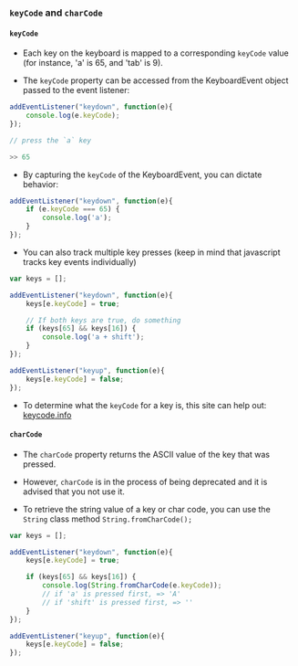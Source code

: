 ### `keyCode` and `charCode`
#### `keyCode`
* Each key on the keyboard is mapped to a corresponding `keyCode` value (for instance, 'a' is 65, and 'tab' is 9).
  
* The `keyCode` property can be accessed from the KeyboardEvent object passed to the event listener:
  
```javascript
addEventListener("keydown", function(e){
    console.log(e.keyCode);
});

// press the `a` key

>> 65
```
  
* By capturing the `keyCode` of the KeyboardEvent, you can dictate behavior:
  
```javascript
addEventListener("keydown", function(e){
    if (e.keyCode === 65) {
    	console.log('a');
    }
});
```
  
* You can also track multiple key presses (keep in mind that javascript tracks key events individually)
  
```javascript
var keys = [];

addEventListener("keydown", function(e){
	keys[e.keyCode] = true;

	// If both keys are true, do something
	if (keys[65] && keys[16]) {
		console.log('a + shift');
	}
});

addEventListener("keyup", function(e){
	keys[e.keyCode] = false;
});
```
  
* To determine what the `keyCode` for a key is, this site can help out: [keycode.info][keycode]
  
#### `charCode`
* The `charCode` property returns the ASCII value of the key that was pressed.
  
* However, `charCode` is in the process of being deprecated and it is advised that you not use it.
  
* To retrieve the string value of a key or char code, you can use the `String` class method `String.fromCharCode();`
  
```javascript
var keys = [];

addEventListener("keydown", function(e){
	keys[e.keyCode] = true;

	if (keys[65] && keys[16]) {
		console.log(String.fromCharCode(e.keyCode));
		// if 'a' is pressed first, => 'A'
		// if 'shift' is pressed first, => ''
	}
});

addEventListener("keyup", function(e){
	keys[e.keyCode] = false;
});
```

[keycode]:http://keycode.info/